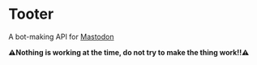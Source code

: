 # Tooter
A bot-making API for [Mastodon](https://mstdn.social)

**⚠Nothing is working at the time, do not try to make the thing work!!⚠**
